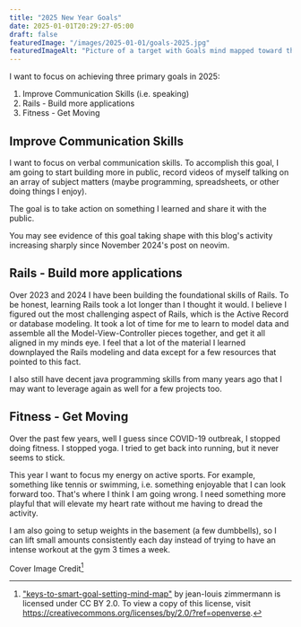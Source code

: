 ```yaml
---
title: "2025 New Year Goals"
date: 2025-01-01T20:29:27-05:00
draft: false
featuredImage: "/images/2025-01-01/goals-2025.jpg"
featuredImageAlt: "Picture of a target with Goals mind mapped toward the target"
---
```

I want to focus on achieving three primary goals in 2025:

1. Improve Communication Skills (i.e. speaking)
2. Rails - Build more applications
3. Fitness - Get Moving


## Improve Communication Skills

I want to focus on verbal communication skills. To accomplish this goal, I am going to start building more in public, record videos of myself talking on an array of subject matters (maybe programming, spreadsheets, or other doing things I enjoy).

The goal is to take action on something I learned and share it with the public.

You may see evidence of this goal taking shape with this blog's activity increasing sharply since November 2024's post on neovim.

## Rails - Build more applications

Over 2023 and 2024 I have been building the foundational skills of Rails. To be honest, learning Rails took a lot longer than I thought it would.
I believe I figured out the most challenging aspect of Rails, which is the Active Record or database modeling. It took a lot of time for me to learn to model data and assemble all the Model-View-Controller pieces together, and get it all aligned in my minds eye. I feel that a lot of the material I learned downplayed the Rails modeling and data except for a few resources that pointed to this fact. 

I also still have decent java programming skills from many years ago that I may want to leverage again as well for a few projects too.

## Fitness - Get Moving

Over the past few years, well I guess since COVID-19 outbreak, I stopped doing fitness. I stopped yoga. I tried to get back into running, but it never seems to stick. 

This year I want to focus my energy on active sports. For example, something like tennis or swimming, i.e. something enjoyable that I can look forward too. That's where I think I am going wrong. I need something more playful that will elevate my heart rate without me having to dread the activity.

I am also going to setup weights in the basement (a few dumbbells), so I can lift small amounts consistently each day instead of trying to have an intense workout at the gym 3 times a week.



Cover Image Credit[^1]

[^1]: ["keys-to-smart-goal-setting-mind-map"](https://www.flickr.com/photos/40911451@N00/3042632511)  by jean-louis zimmermann is licensed under CC BY 2.0. To view a copy of this license, visit https://creativecommons.org/licenses/by/2.0/?ref=openverse.
